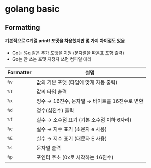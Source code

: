 # golang basic

## Formatting

#### 기본적으로 C계열 printf 포맷을 차용했지만 몇 가지 차이점도 있음
- Go는 %q 같은 추가 포맷을 지원 (문자열을 따옴표 포함 출력)
- Go는 안 쓰는 포맷 지정자 쓰면 컴파일 에러

| Formatter | 설명 |
|-----------|------|
| `%v` | 값의 기본 포맷 (타입에 맞게 자동 출력) |
| `%T` | 값의 타입 출력 |
| `%x` | 정수 → 16진수, 문자열 → 바이트를 16진수로 변환 |
| `%d` | 정수(십진수) 출력 |
| `%f` | 실수 → 소수점 표기 (기본 소수점 이하 6자리) |
| `%e` | 실수 → 지수 표기 (소문자 e 사용) |
| `%E` | 실수 → 지수 표기 (대문자 E 사용) |
| `%s` | 문자열 출력 |
| `%p` | 포인터 주소 (0x로 시작하는 16진수) |
